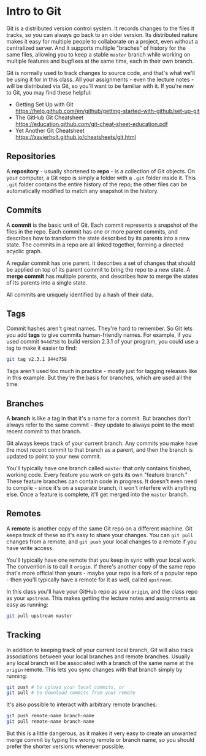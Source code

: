 # Intro to Git

Git is a distributed version control system.  It records changes to the files it
tracks,  so you can always go back  to an older version.  Its distributed nature
makes it easy for  multiple people to collaborate  on a project,  even without a
centralized server.  And it supports multiple "braches" of history  for the same
files,  allowing you to keep a stable `master` branch  while working on multiple
features and bugfixes at the same time, each in their own branch.

Git is normally used to track changes to  source code,  and that's what we'll be
using it for in this class. All your assignments - even the lecture notes - will
be distributed via Git, so you'll want to be familiar with it.  If you're new to
Git, you may find these helpful:

- Getting Set Up with Git\
  https://help.github.com/en/github/getting-started-with-github/set-up-git
- The GitHub Git Cheatsheet\
  https://education.github.com/git-cheat-sheet-education.pdf
- Yet Another Git Cheatsheet\
  https://xavierholt.github.io/cheatsheets/git.html


## Repositories

A  **repository**  -  usually shortened to  **repo**  -  is a  collection of Git
objects.  On your computer,  a Git repo is simply a folder  with a `.git` folder
inside it. This `.git` folder contains the entire history of the repo; the other
files can be automatically modified to match any snapshot in the history.


## Commits

A **commit** is the basic unit of Git.  Each commit represents a snapshot of the
files in the repo. Each commit has one or more parent commits, and describes how
to transform the state described by its parents into a new state. The commits in
a repo are all linked together, forming a directed acyclic graph.

A regular commit  has one parent.  It describes a set of changes  that should be
applied on top of its parent commit to bring the repo to a new state.  A **merge
commit** has  multiple  parents,  and describes how to  merge  the states of its
parents into a single state.

All commits are uniquely identified by a hash of their data.


## Tags

Commit hashes aren't great names. They're hard to remember.  So Git lets you add
**tags** to give commits  human-friendly names.  For example, if you used commit
`944d758` to build version 2.3.1 of your program, you could use a tag to make it
easier to find:

```sh
git tag v2.3.1 944d758
```

Tags aren't used too much in practice - mostly just for tagging releases like in
this example.  But they're the basis for branches, which are used all the time.


## Branches

A **branch** is like a tag in that it's a name for a commit.  But branches don't
always refer to the same commit - they update to always point to the most recent
commit to that branch.

Git always  keeps track of your  current branch.  Any commits  you make have the
most recent commit to that branch as a parent, and then the branch is updated to
point to your new commit.

You'll typically have  one branch called  `master`  that only contains finished,
working code.  Every feature  you work on gets its own  "feature branch."  These
feature branches can contain code in progress. It doesn't even need to compile -
since it's on  a separate branch, it won't interfere with anything else.  Once a
feature is complete, it'll get merged into the `master` branch.


## Remotes

A  **remote**  is another copy of the same Git repo on a different machine.  Git
keeps  track of these  so it's easy to share  your changes.  You can  `git pull`
changes from a remote, and `git push` your local changes to a remote if you have
write access.

You'll typically have one remote that you keep in sync with your local work. The
convention  is to call it  `origin`.  If there's  another copy  of the same repo
that's more official  than yours - maybe your repo is a fork of a popular repo -
then you'll typically have a remote for it as well, called `upstream`.

In this class you'll have your GitHub repo as your `origin`,  and the class repo
as your `upstream`. This makes getting the lecture notes and assignments as easy
as running:

```sh
git pull upstream master
```


## Tracking

In addition to  keeping track of your  current local branch, Git will also track
associations between your local branches and remote branches.  Usually any local
branch will be associated with a branch of the same name at the `origin` remote.
This lets you sync changes with that branch simply by running:

```sh
git push # to upload your local commits, or
git pull # to download commits from your remote
```

It's also possible to interact with arbitrary remote branches:

```sh
git push remote-name branch-name
git pull remote-name branch-name
```

But this is a little dangerous,  as it makes it very easy to  create an unwanted
merge commit by typing the wrong remote or branch name, so you should prefer the
shorter versions whenever possible.

